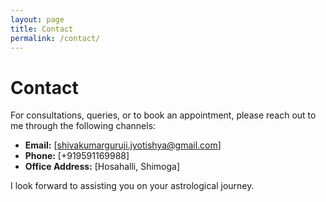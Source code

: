 ```yaml
---
layout: page
title: Contact
permalink: /contact/
---
```


# Contact

For consultations, queries, or to book an appointment, please reach out to me through the following channels:

- **Email:** [shivakumarguruji.jyotishya@gmail.com]
- **Phone:** [+919591169988]
- **Office Address:** [Hosahalli, Shimoga]

I look forward to assisting you on your astrological journey.
